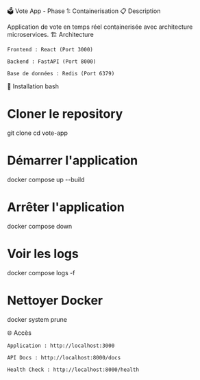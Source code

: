 🗳️ Vote App - Phase 1: Containerisation
📋 Description

Application de vote en temps réel containerisée avec architecture microservices.
🏗️ Architecture

    Frontend : React (Port 3000)

    Backend : FastAPI (Port 8000)

    Base de données : Redis (Port 6379)

🚀 Installation
bash

# Cloner le repository
git clone <repository-url>
cd vote-app

# Démarrer l'application
docker compose up --build

# Arrêter l'application
docker compose down

# Voir les logs
docker compose logs -f

# Nettoyer Docker
docker system prune

🌐 Accès

    Application : http://localhost:3000

    API Docs : http://localhost:8000/docs

    Health Check : http://localhost:8000/health